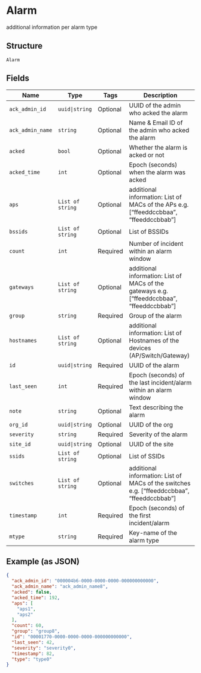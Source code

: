 
# Alarm

additional information per alarm type

## Structure

`Alarm`

## Fields

| Name | Type | Tags | Description |
|  --- | --- | --- | --- |
| `ack_admin_id` | `uuid\|string` | Optional | UUID of the admin who acked the alarm |
| `ack_admin_name` | `string` | Optional | Name & Email ID of the admin who acked the alarm |
| `acked` | `bool` | Optional | Whether the alarm is acked or not |
| `acked_time` | `int` | Optional | Epoch (seconds) when the alarm was acked |
| `aps` | `List of string` | Optional | additional information: List of MACs of the APs e.g. [“ffeeddccbbaa”, “ffeeddccbbab”] |
| `bssids` | `List of string` | Optional | List of BSSIDs |
| `count` | `int` | Required | Number of incident within an alarm window |
| `gateways` | `List of string` | Optional | additional information: List of MACs of the gateways e.g. [“ffeeddccbbaa”, “ffeeddccbbab”] |
| `group` | `string` | Required | Group of the alarm |
| `hostnames` | `List of string` | Optional | additional information: List of Hostnames of the devices (AP/Switch/Gateway) |
| `id` | `uuid\|string` | Required | UUID of the alarm |
| `last_seen` | `int` | Required | Epoch (seconds) of the last incident/alarm within an alarm window |
| `note` | `string` | Optional | Text describing the alarm |
| `org_id` | `uuid\|string` | Optional | UUID of the org |
| `severity` | `string` | Required | Severity of the alarm |
| `site_id` | `uuid\|string` | Optional | UUID of the site |
| `ssids` | `List of string` | Optional | List of SSIDs |
| `switches` | `List of string` | Optional | additional information: List of MACs of the switches e.g. [“ffeeddccbbaa”, “ffeeddccbbab”] |
| `timestamp` | `int` | Required | Epoch (seconds) of the first incident/alarm |
| `mtype` | `string` | Required | Key-name of the alarm type |

## Example (as JSON)

```json
{
  "ack_admin_id": "000004b6-0000-0000-0000-000000000000",
  "ack_admin_name": "ack_admin_name8",
  "acked": false,
  "acked_time": 192,
  "aps": [
    "aps1",
    "aps2"
  ],
  "count": 60,
  "group": "group8",
  "id": "00001770-0000-0000-0000-000000000000",
  "last_seen": 42,
  "severity": "severity0",
  "timestamp": 82,
  "type": "type0"
}
```

